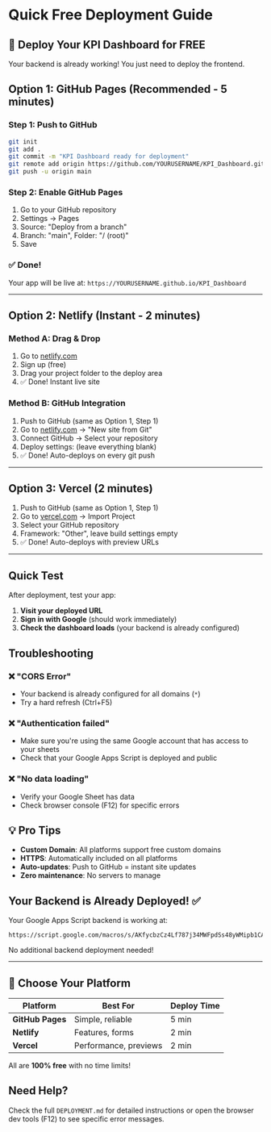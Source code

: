 # Quick Free Deployment Guide

## 🚀 Deploy Your KPI Dashboard for FREE

Your backend is already working! You just need to deploy the frontend.

## Option 1: GitHub Pages (Recommended - 5 minutes)

### Step 1: Push to GitHub
```bash
git init
git add .
git commit -m "KPI Dashboard ready for deployment"
git remote add origin https://github.com/YOURUSERNAME/KPI_Dashboard.git
git push -u origin main
```

### Step 2: Enable GitHub Pages
1. Go to your GitHub repository
2. Settings → Pages
3. Source: "Deploy from a branch"
4. Branch: "main", Folder: "/ (root)"
5. Save

### ✅ Done! 
Your app will be live at: `https://YOURUSERNAME.github.io/KPI_Dashboard`

---

## Option 2: Netlify (Instant - 2 minutes)

### Method A: Drag & Drop
1. Go to [netlify.com](https://netlify.com)
2. Sign up (free)
3. Drag your project folder to the deploy area
4. ✅ Done! Instant live site

### Method B: GitHub Integration
1. Push to GitHub (same as Option 1, Step 1)
2. Go to [netlify.com](https://netlify.com) → "New site from Git"
3. Connect GitHub → Select your repository
4. Deploy settings: (leave everything blank)
5. ✅ Done! Auto-deploys on every git push

---

## Option 3: Vercel (2 minutes)

1. Push to GitHub (same as Option 1, Step 1)
2. Go to [vercel.com](https://vercel.com) → Import Project
3. Select your GitHub repository
4. Framework: "Other", leave build settings empty
5. ✅ Done! Auto-deploys with preview URLs

---

## Quick Test

After deployment, test your app:

1. **Visit your deployed URL**
2. **Sign in with Google** (should work immediately)
3. **Check the dashboard loads** (your backend is already configured)

## Troubleshooting

### ❌ "CORS Error"
- Your backend is already configured for all domains (`*`)
- Try a hard refresh (Ctrl+F5)

### ❌ "Authentication failed"
- Make sure you're using the same Google account that has access to your sheets
- Check that your Google Apps Script is deployed and public

### ❌ "No data loading"
- Verify your Google Sheet has data
- Check browser console (F12) for specific errors

## 💡 Pro Tips

- **Custom Domain**: All platforms support free custom domains
- **HTTPS**: Automatically included on all platforms
- **Auto-updates**: Push to GitHub = instant site updates
- **Zero maintenance**: No servers to manage

## Your Backend is Already Deployed! ✅

Your Google Apps Script backend is working at:
```
https://script.google.com/macros/s/AKfycbzCz4Lf787j34MWFpdSs48yWMipb1CAnt7IT_N8_qktQSQdMnwganGIB0PqJlK1nhcdlQ/exec
```

No additional backend deployment needed!

---

## 🎯 Choose Your Platform

| Platform | Best For | Deploy Time |
|----------|----------|-------------|
| **GitHub Pages** | Simple, reliable | 5 min |
| **Netlify** | Features, forms | 2 min |
| **Vercel** | Performance, previews | 2 min |

All are **100% free** with no time limits!

## Need Help?

Check the full `DEPLOYMENT.md` for detailed instructions or open the browser dev tools (F12) to see specific error messages.